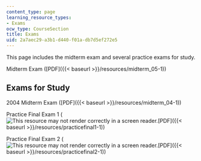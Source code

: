 ```yaml
---
content_type: page
learning_resource_types:
- Exams
ocw_type: CourseSection
title: Exams
uid: 2a7aec29-a3b1-d440-f01a-db7d5ef272e5
---
```


This page includes the midterm exam and several practice exams for study.

Midterm Exam ([PDF]({{< baseurl >}}/resources/midterm_05-1))

Exams for Study
---------------

2004 Midterm Exam ([PDF]({{< baseurl >}}/resources/midterm_04-1))

Practice Final Exam 1 (![This resource may not render correctly in a screen reader.](/images/inacessible.gif)[PDF]({{< baseurl >}}/resources/practicefinal1-1))

Practice Final Exam 2 (![This resource may not render correctly in a screen reader.](/images/inacessible.gif)[PDF]({{< baseurl >}}/resources/practicefinal2-1))